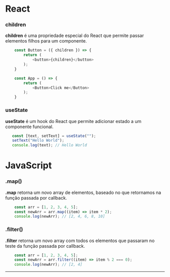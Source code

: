 # React

### children
 **children** é uma propriedade especial do React que permite passar elementos filhos para um componente.
```javascript
    const Button = ({ children }) => {
        return (
            <button>{children}</button>
        );
    }

    const App = () => {
        return (
            <Button>Click me</Button>
        );
    }
```

### useState
 **useState** é um hook do React que permite adicionar estado a um componente funcional.
```javascript
   const [text, setText] = useState("");
   setText("Hello World");
   console.log(text); // Hello World
```

# JavaScript

### .map()
**.map** retorna um novo array de elementos, baseado no que retornamos na função passada por callback.
```javascript
    const arr = [1, 2, 3, 4, 5];
    const newArr = arr.map((item) => item * 2);
    console.log(newArr); // [2, 4, 6, 8, 10]
```
### .filter()
**.filter** retorna um novo array com todos os elementos que passaram no teste da função passada por callback.
```javascript
    const arr = [1, 2, 3, 4, 5];
    const newArr = arr.filter((item) => item % 2 === 0);
    console.log(newArr); // [2, 4]
```
---
